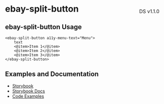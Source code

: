 <h1 style="display: flex; justify-content: space-between; align-items: center;">
    <span>
        ebay-split-button
    </span>
    <span style="font-weight: normal; font-size: medium; margin-bottom: -15px;">
        DS v1.1.0
    </span>
</h1>

## ebay-split-button Usage

```marko
<ebay-split-button a11y-menu-text="Menu">
    text
    <@item>Item 1</@item>
    <@item>Item 2</@item>
    <@item>Item 3</@item>
</ebay-split-button>
```

## Examples and Documentation

-   [Storybook](https://ebay.github.io/ebayui-core/?path=/story/ebay-split-button)
-   [Storybook Docs](https://ebay.github.io/ebayui-core/?path=/docs/ebay-split-button)
-   [Code Examples](https://github.com/eBay/ebayui-core/tree/master/src/components/ebay-split-button/examples)
